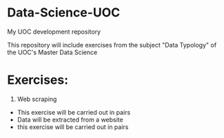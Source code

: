 # Data-Science-UOC
My UOC development repository

This repository will include exercises from the subject "Data Typology" of the UOC's Master Data Science

# Exercises:

1. Web scraping

- This exercise will be carried out in pairs
- Data will be extracted from a website
- this exercise will be carried out in pairs 
